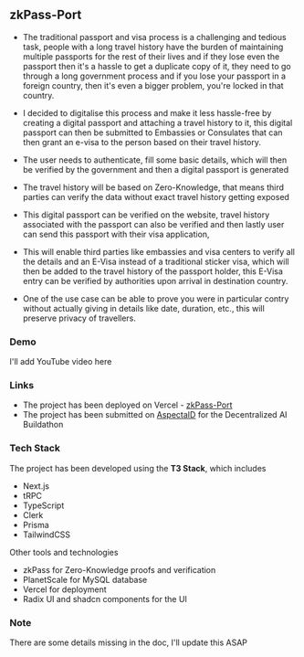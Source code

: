 ## zkPass-Port

- The traditional passport and visa process is a challenging and tedious task, people with a long travel history have the burden of maintaining multiple passports for the rest of their lives and if they lose even the passport then it's a hassle to get a duplicate copy of it, they need to go through a long government process and if you lose your passport in a foreign country, then it's even a bigger problem, you're locked in that country.

- I decided to digitalise this process and make it less hassle-free by creating a digital passport and attaching a travel history to it, this digital passport can then be submitted to Embassies or Consulates that can then grant an e-visa to the person based on their travel history.

- The user needs to authenticate, fill some basic details, which will then be verified by the government and then a digital passport is generated

- The travel history will be based on Zero-Knowledge, that means third parties can verify the data without exact travel history getting exposed

- This digital passport can be verified on the website, travel history associated with the passport can also be verified and then lastly user can send this passport with their visa application,

- This will enable third parties like embassies and visa centers to verify all the details and an E-Visa instead of a traditional sticker visa, which will then be added to the travel history of the passport holder, this E-Visa entry can be verified by authorities upon arrival in destination country.

- One of the use case can be able to prove you were in particular contry without actually giving in details like date, duration, etc., this will preserve privacy of travellers.

### Demo

I'll add YouTube video here

### Links

- The project has been deployed on Vercel - [zkPass-Port](https://zk-passport.vercel.app/)
- The project has been submitted on [AspectaID](https://aspecta.id/u/prathamesh-m/projects/d729d5ed-aaf4-4336-b96a-46319b19d8a5/edit?should_go_back=true&&open_submit_modal=true) for the Decentralized AI Buildathon

### Tech Stack

The project has been developed using the **T3 Stack**, which includes 

- Next.js
- tRPC
- TypeScript
- Clerk
- Prisma
- TailwindCSS

Other tools and technologies

- zkPass for Zero-Knowledge proofs and verification
- PlanetScale for MySQL database
- Vercel for deployment
- Radix UI and shadcn components for the UI

### Note

There are some details missing in the doc, I'll update this ASAP
